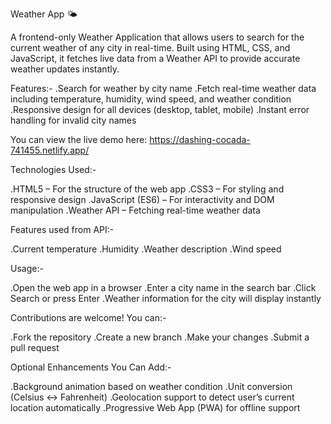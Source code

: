 Weather App 🌤️

A frontend-only Weather Application that allows users to search for the current weather of any city in real-time. Built using HTML, CSS, and JavaScript, it fetches live data from a Weather API to provide accurate weather updates instantly.


Features:-
.Search for weather by city name
.Fetch real-time weather data including temperature, humidity, wind speed, and weather condition
.Responsive design for all devices (desktop, tablet, mobile)
.Instant error handling for invalid city names

You can view the live demo here:
https://dashing-cocada-741455.netlify.app/

Technologies Used:-

.HTML5 – For the structure of the web app
.CSS3 – For styling and responsive design
.JavaScript (ES6) – For interactivity and DOM manipulation
.Weather API – Fetching real-time weather data 


Features used from API:-

.Current temperature
.Humidity
.Weather description
.Wind speed

Usage:-

.Open the web app in a browser
.Enter a city name in the search bar
.Click Search or press Enter
.Weather information for the city will display instantly

Contributions are welcome! You can:-

.Fork the repository
.Create a new branch
.Make your changes
.Submit a pull request

Optional Enhancements You Can Add:-

.Background animation based on weather condition
.Unit conversion (Celsius ↔ Fahrenheit)
.Geolocation support to detect user’s current location automatically
.Progressive Web App (PWA) for offline support
